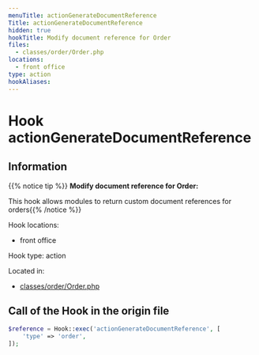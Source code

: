 ```yaml
---
menuTitle: actionGenerateDocumentReference
Title: actionGenerateDocumentReference
hidden: true
hookTitle: Modify document reference for Order
files:
  - classes/order/Order.php
locations:
  - front office
type: action
hookAliases:
---
```


# Hook actionGenerateDocumentReference

## Information

{{% notice tip %}}
**Modify document reference for Order:** 

This hook allows modules to return custom document references for orders{{% /notice %}}

Hook locations: 
  - front office

Hook type: action

Located in: 
  - [classes/order/Order.php](https://github.com/PrestaShop/PrestaShop/blob/8.1.x/classes/order/Order.php)

## Call of the Hook in the origin file

```php
$reference = Hook::exec('actionGenerateDocumentReference', [
    'type' => 'order',
]);
```